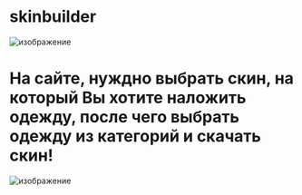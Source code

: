 # skinbuilder
![изображение](https://github.com/skinbuildermd/skinbuildermd.github.io/assets/68651897/f8a055d1-bf07-4816-952e-5f16861bd1fa)

# На сайте, нуждно выбрать скин, на который Вы хотите наложить одежду, после чего выбрать одежду из категорий и скачать скин!
![изображение](https://github.com/skinbuildermd/skinbuildermd.github.io/assets/68651897/ea79f904-8f5d-414f-9884-5a6bf2105981)
